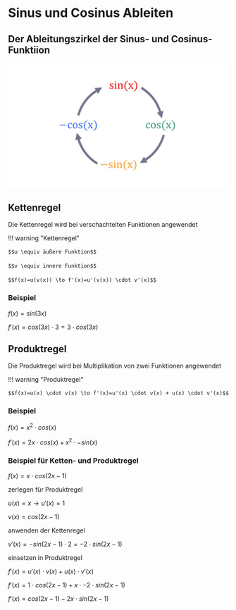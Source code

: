 # Sinus und Cosinus Ableiten

## Der Ableitungszirkel der Sinus- und Cosinus-Funktiion

![Ableitungen_1-1024x576.jpg](Ableitungen_1-1024x576.jpg)

## Kettenregel

Die Kettenregel wird bei verschachtelten Funktionen angewendet

!!! warning "Kettenregel"

    $$u \equiv äußere Funktion$$

    $$v \equiv innere Funktion$$

    $$f(x)=u(v(x)) \to f'(x)=u'(v(x)) \cdot v'(x)$$

### Beispiel

$f(x) = sin(3x)$

$f'(x) = cos(3x) \cdot 3 = 3 \cdot cos(3x)$

## Produktregel

Die Produktregel wird bei Multiplikation von zwei Funktionen angewendet

!!! warning "Produktregel"

    $$f(x)=u(x) \cdot v(x) \to f'(x)=u'(x) \cdot v(x) + u(x) \cdot v'(x)$$

### Beispiel

$f(x) = x^2 \cdot cos(x)$

$f'(x) = 2x \cdot cos(x) + x^2 \cdot -sin(x)$

### Beispiel für Ketten- und Produktregel

$f(x) = x \cdot cos(2x-1)$

zerlegen für Produktregel

$u(x) = x \to u'(x) = 1$

$v(x) = cos(2x-1)$

anwenden der Kettenregel

$v'(x) = -sin(2x-1) \cdot 2 = -2 \cdot sin(2x-1)$

einsetzen in Produktregel

$f'(x) = u'(x) \cdot v(x) + u(x) \cdot v'(x)$

$f'(x) = 1 \cdot cos(2x-1) + x \cdot -2 \cdot sin(2x-1)$

$f'(x) = cos(2x-1) -2x \cdot sin(2x-1)$
